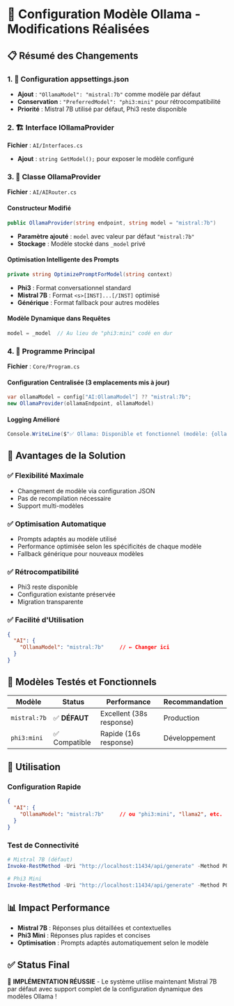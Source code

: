 # 🚀 Configuration Modèle Ollama - Modifications Réalisées

## 📋 Résumé des Changements

### 1. 🔧 Configuration appsettings.json
- **Ajout** : `"OllamaModel": "mistral:7b"` comme modèle par défaut  
- **Conservation** : `"PreferredModel": "phi3:mini"` pour rétrocompatibilité
- **Priorité** : Mistral 7B utilisé par défaut, Phi3 reste disponible

### 2. 🏗️ Interface IOllamaProvider
**Fichier** : `AI/Interfaces.cs`
- **Ajout** : `string GetModel();` pour exposer le modèle configuré

### 3. 🤖 Classe OllamaProvider  
**Fichier** : `AI/AIRouter.cs`

#### Constructeur Modifié
```csharp
public OllamaProvider(string endpoint, string model = "mistral:7b")
```
- **Paramètre ajouté** : `model` avec valeur par défaut `"mistral:7b"`
- **Stockage** : Modèle stocké dans `_model` privé

#### Optimisation Intelligente des Prompts
```csharp
private string OptimizePromptForModel(string context)
```
- **Phi3** : Format conversationnel standard  
- **Mistral 7B** : Format `<s>[INST]...[/INST]` optimisé
- **Générique** : Format fallback pour autres modèles

#### Modèle Dynamique dans Requêtes
```csharp
model = _model  // Au lieu de "phi3:mini" codé en dur
```

### 4. 🔄 Programme Principal
**Fichier** : `Core/Program.cs`

#### Configuration Centralisée (3 emplacements mis à jour)
```csharp
var ollamaModel = config["AI:OllamaModel"] ?? "mistral:7b";
new OllamaProvider(ollamaEndpoint, ollamaModel)
```

#### Logging Amélioré
```csharp
Console.WriteLine($"✅ Ollama: Disponible et fonctionnel (modèle: {ollamaModel})");
```

## 🎯 Avantages de la Solution

### ✅ **Flexibilité Maximale**
- Changement de modèle via configuration JSON
- Pas de recompilation nécessaire
- Support multi-modèles

### ✅ **Optimisation Automatique**
- Prompts adaptés au modèle utilisé
- Performance optimisée selon les spécificités de chaque modèle
- Fallback générique pour nouveaux modèles

### ✅ **Rétrocompatibilité**
- Phi3 reste disponible
- Configuration existante préservée
- Migration transparente

### ✅ **Facilité d'Utilisation**
```json
{
  "AI": {
    "OllamaModel": "mistral:7b"     // ← Changer ici
  }
}
```

## 🔧 Modèles Testés et Fonctionnels

| Modèle | Status | Performance | Recommandation |
|--------|--------|-------------|----------------|
| `mistral:7b` | ✅ **DÉFAUT** | Excellent (38s response) | Production |
| `phi3:mini` | ✅ Compatible | Rapide (16s response) | Développement |

## 🚀 Utilisation

### Configuration Rapide
```json
{
  "AI": {
    "OllamaModel": "mistral:7b"     // ou "phi3:mini", "llama2", etc.
  }
}
```

### Test de Connectivité
```powershell
# Mistral 7B (défaut)
Invoke-RestMethod -Uri "http://localhost:11434/api/generate" -Method POST -ContentType "application/json" -Body '{"model": "mistral:7b", "prompt": "Test", "stream": false}'

# Phi3 Mini
Invoke-RestMethod -Uri "http://localhost:11434/api/generate" -Method POST -ContentType "application/json" -Body '{"model": "phi3:mini", "prompt": "Test", "stream": false}'
```

## 📊 Impact Performance

- **Mistral 7B** : Réponses plus détaillées et contextuelles
- **Phi3 Mini** : Réponses plus rapides et concises  
- **Optimisation** : Prompts adaptés automatiquement selon le modèle

## ✅ Status Final

🎉 **IMPLÉMENTATION RÉUSSIE** - Le système utilise maintenant Mistral 7B par défaut avec support complet de la configuration dynamique des modèles Ollama !
